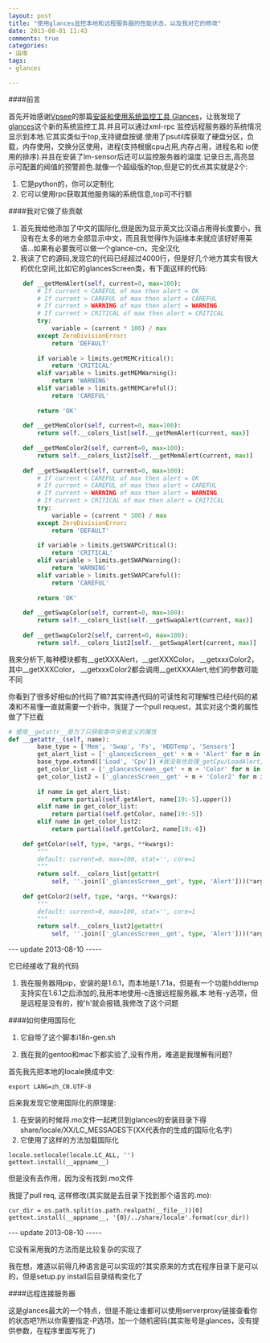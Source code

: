 ```yaml
---
layout: post
title: "使用glances监控本地和远程服务器的性能状态，以及我对它的修改"
date: 2013-08-01 11:43
comments: true
categories:
- 运维
tags:
- glances

---
```



####前言

首先开始感谢[Vpsee](http://www.vpsee.com)的那篇[安装和使用系统监控工具 Glances](http://www.vpsee.com/2013/07/a-new-system-monitoring-tool-glances-installation-and-usage/)，让我发现了[glances](https://github.com/nicolargo/glances)这个新的系统监控工具.并且可以通过xml-rpc
监控远程服务器的系统情况显示到本地.它其实类似于top,支持键盘按键.使用了psutil库获取了硬盘分区，负载，内存使用，交换分区使用，进程(支持根据cpu占用,内存占用，进程名和
io使用的排序).并且在安装了lm-sensor后还可以监控服务器的温度.记录日志,高亮显示可配置的阀值的预警颜色.就像一个超级版的top,但是它的优点其实就是2个:

1. 它是python的，你可以定制化
1. 它可以使用rpc获取其他服务端的系统信息,top可不行额


####我对它做了些贡献


1. 首先我给他添加了中文的国际化,但是因为显示英文比汉语占用得长度要小，我没有在太多的地方全部显示中文，而且我觉得作为运维本来就应该好好用英语...如果有必要我可以做一个glance-cn，完全汉化
1. 我读了它的源码,发现它的代码已经超过4000行，但是好几个地方其实有很大的优化空间,比如它的glancesScreen类，有下面这样的代码:


```python
    def __getMemAlert(self, current=0, max=100):                               
        # If current < CAREFUL of max then alert = OK                          
        # If current > CAREFUL of max then alert = CAREFUL                     
        # If current > WARNING of max then alert = WARNING                     
        # If current > CRITICAL of max then alert = CRITICAL                   
        try:                                                                   
            variable = (current * 100) / max                                   
        except ZeroDivisionError:                                              
            return 'DEFAULT'                                                   
                                                                               
        if variable > limits.getMEMCritical():                                 
            return 'CRITICAL'                                                  
        elif variable > limits.getMEMWarning():                                
            return 'WARNING'                                                   
        elif variable > limits.getMEMCareful():                                
            return 'CAREFUL'                                                   
                                                                               
        return 'OK'                                                            
                                                                               
    def __getMemColor(self, current=0, max=100):                               
        return self.__colors_list[self.__getMemAlert(current, max)]            
                                                                               
    def __getMemColor2(self, current=0, max=100):                              
        return self.__colors_list2[self.__getMemAlert(current, max)]           
                                                                               
    def __getSwapAlert(self, current=0, max=100):                              
        # If current < CAREFUL of max then alert = OK                          
        # If current > CAREFUL of max then alert = CAREFUL                     
        # If current > WARNING of max then alert = WARNING                     
        # If current > CRITICAL of max then alert = CRITICAL                   
        try:                                                                   
            variable = (current * 100) / max                                   
        except ZeroDivisionError:                                              
            return 'DEFAULT'                                                   
                                                                               
        if variable > limits.getSWAPCritical():                                
            return 'CRITICAL'                                                  
        elif variable > limits.getSWAPWarning():                               
            return 'WARNING'                                                   
        elif variable > limits.getSWAPCareful():                               
            return 'CAREFUL'                                                   
                                                                               
        return 'OK'                                                            
                                                                               
    def __getSwapColor(self, current=0, max=100):                              
        return self.__colors_list[self.__getSwapAlert(current, max)]           
                                                                                                                                                                                  
    def __getSwapColor2(self, current=0, max=100):                             
        return self.__colors_list2[self.__getSwapAlert(current, max)]       
```

我来分析下,每种模块都有__getXXXAlert，__getXXXColor， __getxxxColor2，其中__getXXXColor， __getxxxColor2都会调用__getXXXAlert,他们的参数可能不同

你看到了很多好相似的代码了嘛?其实待遇代码的可读性和可理解性已经代码的紧凑和不易懂一直就需要一个折中，我提了一个pull request，其实对这个类的属性做了下拦截


```python
# 使用__getattr__是为了只获取类中没有定义的属性
def __getattr__(self, name):                                               
        base_type = ['Mem', 'Swap', 'Fs', 'HDDTemp', 'Sensors']                
        get_alert_list = ['_glancesScreen__get' + m + 'Alert' for m in base_type]
        base_type.extend(['Load', 'Cpu']) #我没有也处理_getCpu/LoadAlert,因为他们的调用略有不同,保留了
        get_color_list = ['_glancesScreen__get' + m + 'Color' for m in base_type]
        get_color_list2 = ['_glancesScreen__get' + m + 'Color2' for m in base_type]
                                                                               
        if name in get_alert_list:                                             
            return partial(self.getAlert, name[19:-5].upper())                 
        elif name in get_color_list:                                           
            return partial(self.getColor, name[19:-5])                         
        elif name in get_color_list2:                                          
            return partial(self.getColor2, name[19:-6])                        
                                                                               
    def getColor(self, type, *args, **kwargs):                                 
        """                                                                    
        default: current=0, max=100, stat='', core=1                           
        """                                                                    
        return self.__colors_list[getattr(                                     
            self, ''.join(['_glancesScreen__get', type, 'Alert']))(*args, **kwargs)]
                                                                               
    def getColor2(self, type, *args, **kwargs):                                
        """                                                                    
        default: current=0, max=100, stat='', core=1                           
        """                                                                    
        return self.__colors_list2[getattr(                                    
            self, ''.join(['_glancesScreen__get', type, 'Alert']))(*args, **kwargs)]

```

--- update 2013-08-10 ----- 

它已经接收了我的代码

1. 我在服务器用pip，安装的是1.6.1，而本地是1.7.1a，但是有一个功能hddtemp支持实在1.6.1之后添加的,我用本地使用-c连接远程服务器,本
地有-y选项，但是远程是没有的，按'h'就会报错,我修改了这个问题

####如何使用国际化

1. 它自带了这个脚本i18n-gen.sh

1. 我在我的gentoo和mac下都实验了,没有作用，难道是我理解有问题?

首先我先把本地的locale换成中文:

```
export LANG=zh_CN.UTF-8
```
后来我发现它使用国际化的原理是:

1. 在安装的时候将.mo文件一起拷贝到glances的安装目录下得share/locale/XX/LC_MESSAGES下(XX代表你的生成的国际化名字)
1. 它使用了这样的方法加载国际化

```
locale.setlocale(locale.LC_ALL, '')
gettext.install(__appname__)
```

但是没有去作用，因为没有找到.mo文件

我提了pull req, 这样修改(其实就是去目录下找到那个语言的.mo):

```
cur_dir = os.path.split(os.path.realpath(__file__))[0]
gettext.install(__appname__, '{0}/../share/locale'.format(cur_dir))
```

--- update 2013-08-10 -----

它没有采用我的方法而是比较复杂的实现了


我在想，难道以前得几种语言是可以实现的?其实原来的方式在程序目录下是可以的，但是setup.py install后目录结构变化了

####远程连接服务器

这是glances最大的一个特点，但是不能让谁都可以使用serverproxy链接查看你的状态吧?所以你需要指定-P选项，加一个随机密码(其实账号是glances，没有提供参数，在程序里面写死了)
